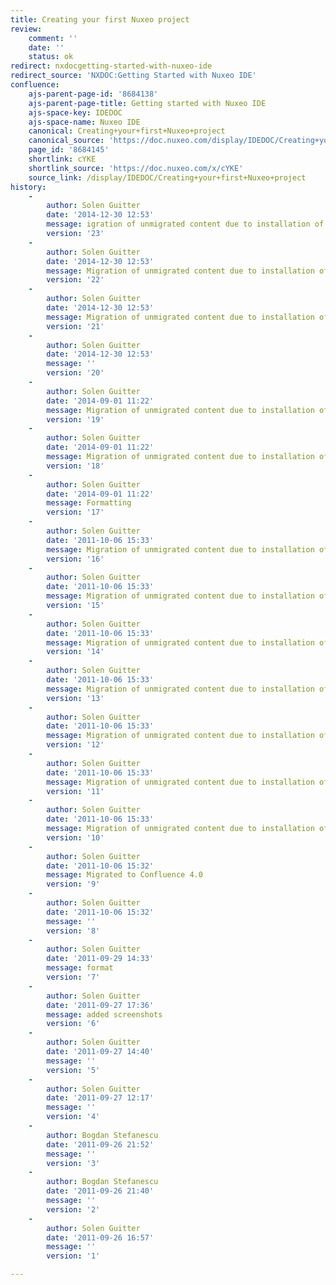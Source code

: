 ```yaml
---
title: Creating your first Nuxeo project
review:
    comment: ''
    date: ''
    status: ok
redirect: nxdocgetting-started-with-nuxeo-ide
redirect_source: 'NXDOC:Getting Started with Nuxeo IDE'
confluence:
    ajs-parent-page-id: '8684138'
    ajs-parent-page-title: Getting started with Nuxeo IDE
    ajs-space-key: IDEDOC
    ajs-space-name: Nuxeo IDE
    canonical: Creating+your+first+Nuxeo+project
    canonical_source: 'https://doc.nuxeo.com/display/IDEDOC/Creating+your+first+Nuxeo+project'
    page_id: '8684145'
    shortlink: cYKE
    shortlink_source: 'https://doc.nuxeo.com/x/cYKE'
    source_link: /display/IDEDOC/Creating+your+first+Nuxeo+project
history:
    - 
        author: Solen Guitter
        date: '2014-12-30 12:53'
        message: igration of unmigrated content due to installation of a new plugi
        version: '23'
    - 
        author: Solen Guitter
        date: '2014-12-30 12:53'
        message: Migration of unmigrated content due to installation of a new plugin
        version: '22'
    - 
        author: Solen Guitter
        date: '2014-12-30 12:53'
        message: Migration of unmigrated content due to installation of a new plugin
        version: '21'
    - 
        author: Solen Guitter
        date: '2014-12-30 12:53'
        message: ''
        version: '20'
    - 
        author: Solen Guitter
        date: '2014-09-01 11:22'
        message: Migration of unmigrated content due to installation of a new plugin
        version: '19'
    - 
        author: Solen Guitter
        date: '2014-09-01 11:22'
        message: Migration of unmigrated content due to installation of a new plugin
        version: '18'
    - 
        author: Solen Guitter
        date: '2014-09-01 11:22'
        message: Formatting
        version: '17'
    - 
        author: Solen Guitter
        date: '2011-10-06 15:33'
        message: Migration of unmigrated content due to installation of a new plugin
        version: '16'
    - 
        author: Solen Guitter
        date: '2011-10-06 15:33'
        message: Migration of unmigrated content due to installation of a new plugin
        version: '15'
    - 
        author: Solen Guitter
        date: '2011-10-06 15:33'
        message: Migration of unmigrated content due to installation of a new plugin
        version: '14'
    - 
        author: Solen Guitter
        date: '2011-10-06 15:33'
        message: Migration of unmigrated content due to installation of a new plugin
        version: '13'
    - 
        author: Solen Guitter
        date: '2011-10-06 15:33'
        message: Migration of unmigrated content due to installation of a new plugin
        version: '12'
    - 
        author: Solen Guitter
        date: '2011-10-06 15:33'
        message: Migration of unmigrated content due to installation of a new plugin
        version: '11'
    - 
        author: Solen Guitter
        date: '2011-10-06 15:33'
        message: Migration of unmigrated content due to installation of a new plugin
        version: '10'
    - 
        author: Solen Guitter
        date: '2011-10-06 15:32'
        message: Migrated to Confluence 4.0
        version: '9'
    - 
        author: Solen Guitter
        date: '2011-10-06 15:32'
        message: ''
        version: '8'
    - 
        author: Solen Guitter
        date: '2011-09-29 14:33'
        message: format
        version: '7'
    - 
        author: Solen Guitter
        date: '2011-09-27 17:36'
        message: added screenshots
        version: '6'
    - 
        author: Solen Guitter
        date: '2011-09-27 14:40'
        message: ''
        version: '5'
    - 
        author: Solen Guitter
        date: '2011-09-27 12:17'
        message: ''
        version: '4'
    - 
        author: Bogdan Stefanescu
        date: '2011-09-26 21:52'
        message: ''
        version: '3'
    - 
        author: Bogdan Stefanescu
        date: '2011-09-26 21:40'
        message: ''
        version: '2'
    - 
        author: Solen Guitter
        date: '2011-09-26 16:57'
        message: ''
        version: '1'

---
```

